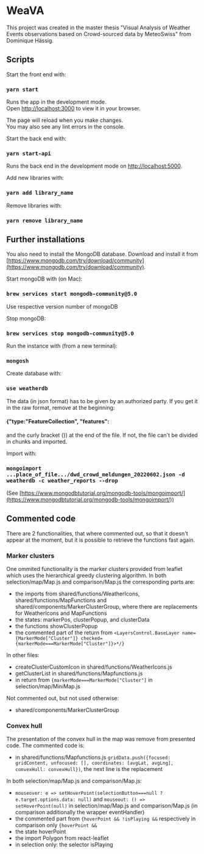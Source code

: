 # WeaVA

This project was created in the master thesis "Visual Analysis of Weather Events observations based on Crowd-sourced data by MeteoSwiss" from Dominique Hässig.

## Scripts

Start the front end with:

### `yarn start`

Runs the app in the development mode.\
Open [http://localhost:3000](http://localhost:3000) to view it in your browser.

The page will reload when you make changes.\
You may also see any lint errors in the console.

Start the back end with:

### `yarn start-api`

Runs the back end  in the development mode on [http://localhost:5000](http://localhost:5000).

Add new libraries with:

### `yarn add library_name`

Remove libraries with:

### `yarn remove library_name`

## Further installations

You also need to install the MongoDB database. Download and install it from [https://www.mongodb.com/try/download/community](https://www.mongodb.com/try/download/community).

Start mongoDB with (on Mac):
### `brew services start mongodb-community@5.0`

Use respective version number of mongoDB

Stop mongoDB:
### `brew services stop mongodb-community@5.0`

Run the instance with (from a new terminal):
### `mongosh`

Create database with:

### `use weatherdb`

The data (in json format) has to be given by an authorized party. If you get it in the raw format, remove at the beginning:

#### {"type:"FeatureCollection", "features":

and the curly bracket (}) at the end of the file. If not, the file can't be divided in chunks and imported.

Import with:

### `mongoimport ...place_of_file.../dwd_crowd_meldungen_20220602.json -d weatherdb -c weather_reports --drop`
(See [https://www.mongodbtutorial.org/mongodb-tools/mongoimport/](https://www.mongodbtutorial.org/mongodb-tools/mongoimport/))

## Commented code

There are 2 functionalities, that where commented out, so that it doesn't appear at the moment, but it is possible to retrieve the functions fast again.

### Marker clusters
One ommited functionality is the marker clusters provided from leaflet which uses the hierarchical greedy clustering algorithm. 
In both selection/map/Map.js and comparison/Map.js the corresponding parts are:
- the imports from shared/functions/WeatherIcons, shared/functions/MapFunctions and shared/components/MarkerClusterGroup, where there are replacements for WeatherIcons and MapFunctions
- the states: markerPos, clusterPopup, and clusterData
- the functions showClusterPopup
- the commented part of the return from
`<LayersControl.BaseLayer name={MarkerMode["Cluster"]} checked={markerMode===MarkerMode["Cluster"]}>*/}`

In other files:
- createClusterCustomIcon in shared/functions/WeatherIcons.js
- getClusterList in shared/functions/Mapfunctions.js
- in return from `{markerMode===MarkerMode["Cluster"]` in selection/map/MiniMap.js

Not commented out, but not used otherwise:
- shared/components/MarkerClusterGroup

### Convex hull
The presentation of the convex hull in the map was remove from presented code.
The commented code is:
- in shared/functions/Mapfunctions.js `gridData.push({focused: gridContent, unfocused: [], coordinates: [avgLat, avgLng], convexHull: convexHull})`, the next line is the replacement

In both selection/map/Map.js and comparison/Map.js:
- `mouseover: e => setHoverPoint(selectionButton===null ? e.target.options.data: null)` and `mouseout: () => setHoverPoint(null)` in selection/map/Map.js and comparison/Map.js (in comparison additionally the wrapper eventHandler)
- the commented part from `{hoverPoint && !isPlaying &&` respectively in comparison only `{hoverPoint &&`
- the state hoverPoint
- the import Polygon from react-leaflet
- in selection only: the selector isPlaying
